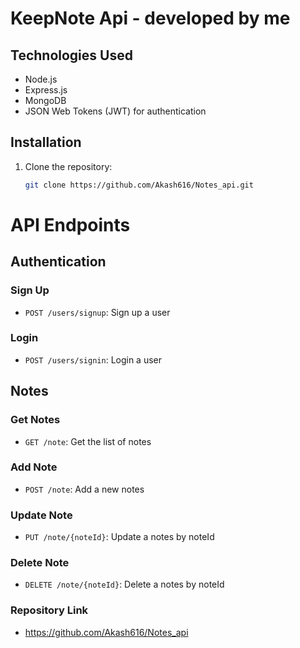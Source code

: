 # KeepNote Api - developed by me

## Technologies Used

- Node.js
- Express.js
- MongoDB
- JSON Web Tokens (JWT) for authentication

## Installation

1. Clone the repository:

   ```bash
   git clone https://github.com/Akash616/Notes_api.git


# API Endpoints

## Authentication

### Sign Up
- `POST /users/signup`: Sign up a user

### Login
- `POST /users/signin`: Login a user

## Notes

### Get Notes
- `GET /note`: Get the list of notes

### Add Note
- `POST /note`: Add a new notes 

### Update Note
- `PUT /note/{noteId}`: Update a notes by noteId

### Delete Note
- `DELETE /note/{noteId}`: Delete a notes by noteId

### Repository Link
- https://github.com/Akash616/Notes_api
